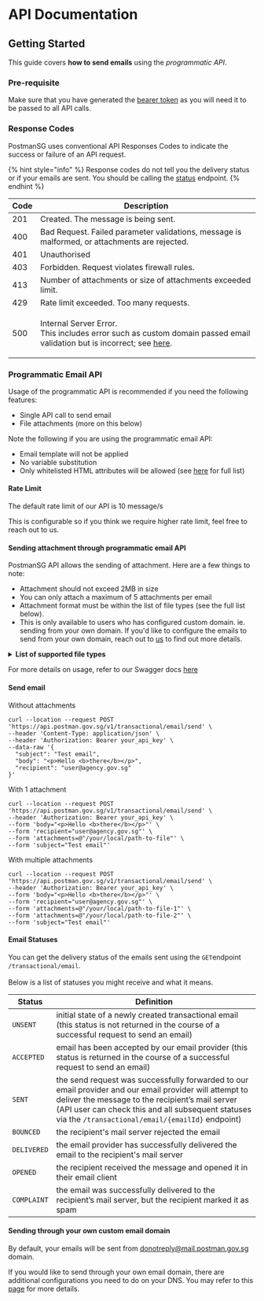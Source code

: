 # API Documentation

## Getting Started

This guide covers **how to send emails** using the _programmatic_ _API_.

### Pre-requisite

Make sure that you have generated the [bearer token](https://github.com/opengovsg/postmangovsg/blob/guide/gitbook/api-guide/broken-reference/README.md) as you will need it to be passed to all API calls.

### Response Codes

PostmanSG uses conventional API Responses Codes to indicate the success or failure of an API request.

{% hint style="info" %}
Response codes do not tell you the delivery status or if your emails are sent. You should be calling the [status](https://api.postman.gov.sg/docs/#/Email/get\_transactional\_email) endpoint.
{% endhint %}

| Code | Description                                                                                                                                                                                        |
| ---- | -------------------------------------------------------------------------------------------------------------------------------------------------------------------------------------------------- |
| 201  | Created. The message is being sent.                                                                                                                                                                |
| 400  | Bad Request. Failed parameter validations, message is malformed, or attachments are rejected.                                                                                                      |
| 401  | Unauthorised                                                                                                                                                                                       |
| 403  | Forbidden. Request violates firewall rules.                                                                                                                                                        |
| 413  | Number of attachments or size of attachments exceeded limit.                                                                                                                                       |
| 429  | Rate limit exceeded. Too many requests.                                                                                                                                                            |
| 500  | <p>Internal Server Error.<br>This includes error such as custom domain passed email validation but is incorrect; see <a href="https://github.com/opengovsg/postmangovsg/issues/1837">here</a>.</p> |

### Programmatic Email API

Usage of the programmatic API is recommended if you need the following features:

* Single API call to send email
* File attachments (more on this below)

Note the following if you are using the programmatic email API:

* Email template will not be applied
* No variable substitution
* Only whitelisted HTML attributes will be allowed (see [here](https://github.com/opengovsg/postmangovsg/blob/15d1d853aa32457f17f400beef3e93249797f520/shared/src/templating/xss-options.ts#L30) for full list)

#### Rate Limit

The default rate limit of our API is 10 message/s

This is configurable so if you think we require higher rate limit, feel free to reach out to us.

#### Sending attachment through programmatic email API

PostmanSG API allows the sending of attachment. Here are a few things to note:

* Attachment should not exceed 2MB in size
* You can only attach a maximum of 5 attachments per email
* Attachment format must be within the list of file types (see the full list below).
* This is only available to users who has configured custom domain. ie. sending from your own domain. If you'd like to configure the emails to send from your own domain, reach out to [us](https://go.gov.sg/postman-contact-us) to find out more details.

<details>

<summary><strong>List of supported file types</strong></summary>

* asc
* avi
* bmp
* csv
* dgn
* docx
* dwf
* dwg
* dxf
* ent
* gif
* jpeg
* jpg
* mpeg
* mpg
* mpp
* odb
* odf
* odg
* ods
* pdf
* png
* pptx
* rtf
* sxc
* sxd
* sxi
* sxw
* tif
* tiff
* txt
* wmv
* xlsx

</details>

For more details on usage, refer to our Swagger docs [here](https://api.postman.gov.sg/docs/#/Email/post\_transactional\_email\_send)

#### Send email

Without attachments

```
curl --location --request POST 'https://api.postman.gov.sg/v1/transactional/email/send' \
--header 'Content-Type: application/json' \
--header 'Authorization: Bearer your_api_key' \
--data-raw '{
  "subject": "Test email",
  "body": "<p>Hello <b>there</b></p>",
  "recipient": "user@agency.gov.sg"
}'
```

With 1 attachment

```
curl --location --request POST 'https://api.postman.gov.sg/v1/transactional/email/send' \
--header 'Authorization: Bearer your_api_key' \
--form 'body="<p>Hello <b>there</b></p>"' \
--form 'recipient="user@agency.gov.sg"' \
--form 'attachments=@"/your/local/path-to-file"' \
--form 'subject="Test email"'
```

With multiple attachments

```
curl --location --request POST 'https://api.postman.gov.sg/v1/transactional/email/send' \
--header 'Authorization: Bearer your_api_key' \
--form 'body="<p>Hello <b>there</b></p>"' \
--form 'recipient="user@agency.gov.sg"' \
--form 'attachments=@"/your/local/path-to-file-1"' \
--form 'attachments=@"/your/local/path-to-file-2"' \
--form 'subject="Test email"'
```

#### Email Statuses

You can get the delivery status of the emails sent using the `GET`endpoint `/transactional/email`.\
\
Below is a list of statuses you might receive and what it means.

| Status      | Definition                                                                                                                                                                                                                                                          |
| ----------- | ------------------------------------------------------------------------------------------------------------------------------------------------------------------------------------------------------------------------------------------------------------------- |
| `UNSENT`    | initial state of a newly created transactional email (this status is not returned in the course of a successful request to send an email)                                                                                                                           |
| `ACCEPTED`  | email has been accepted by our email provider (this status is returned in the course of a successful request to send an email)                                                                                                                                      |
| `SENT`      | the send request was successfully forwarded to our email provider and our email provider will attempt to deliver the message to the recipient’s mail server (API user can check this and all subsequent statuses via the `/transactional/email/{emailId}` endpoint) |
| `BOUNCED`   | the recipient's mail server rejected the email                                                                                                                                                                                                                      |
| `DELIVERED` | the email provider has successfully delivered the email to the recipient's mail server                                                                                                                                                                              |
| `OPENED`    | the recipient received the message and opened it in their email client                                                                                                                                                                                              |
| `COMPLAINT` | the email was successfully delivered to the recipient’s mail server, but the recipient marked it as spam                                                                                                                                                            |

#### Sending through your own custom email domain

By default, your emails will be sent from donotreply@mail.postman.gov.sg domain.

If you would like to send through your own email domain, there are additional configurations you need to do on your DNS. You may refer to this [page](api-faq.md#how-to-set-up-custom-domain) for more details.
